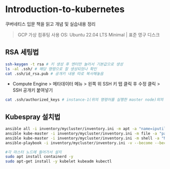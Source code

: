 # Introduction-to-kubernetes
쿠버네티스 입문 책을 읽고 개념 및 실습내용 정리

> GCP 가상 컴퓨팅 사용
> OS: Ubuntu 22.04 LTS Minimal | 표준 영구 디스크

## RSA 세팅법
```bash
ssh-keygen -t rsa # 키 생성 후 엔터만 눌러서 기본값으로 생성
ls -al .ssh/ # 해당 명령으로 잘 생성되었나 확인
cat .ssh/id_rsa.pub # 공개키 내용 따로 복사해놓음
```
 - Compute Engine > 메타데이터 메뉴 > 왼쪽 위 SSH 키 탭 클릭 후 수정 클릭 > SSH 공개키 붙여넣기
```bash
cat .ssh/authorized_keys # instance-1(위의 명령어를 실행한 master node)외의 인스턴스에서 SSH 들어가서 확인
```

## Kubespray 설치법
```bash
ansible all -i inventory/mycluster/inventory.ini -m apt -a "name=iputils-ping state=present update_cache=yes" --become
ansible kube-master -i inventory/mycluster/inventory.ini -m file -a "path=/etc/kubernetes state=directory mode=0755" --become
ansible kube-master -i inventory/mycluster/inventory.ini -m shell -a "NERDCTL_VERSION=2.1.6; curl -L https://github.com/containerd/nerdctl/releases/download/v\$NERDCTL_VERSION/nerdctl-\$NERDCTL_VERSION-linux-amd64.tar.gz | sudo tar -C /usr/local/bin -xz && sudo chmod +x /usr/local/bin/nerdctl" --become
ansible-playbook -i inventory/mycluster/inventory.ini -v --become --become-user=root cluster.yml

#각 마스터 노드에 들어가서 설치
sudo apt install containerd -y
sudo apt-get install -y kubelet kubeadm kubectl
```
